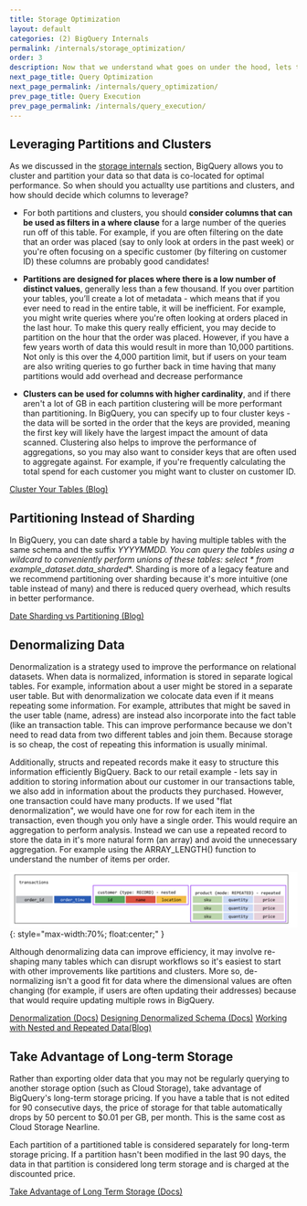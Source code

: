 ```yaml
---
title: Storage Optimization
layout: default
categories: (2) BigQuery Internals
permalink: /internals/storage_optimization/
order: 3
description: Now that we understand what goes on under the hood, lets take a look at how we can optimize BigQuery storage
next_page_title: Query Optimization
next_page_permalink: /internals/query_optimization/
prev_page_title: Query Execution
prev_page_permalink: /internals/query_execution/
---
```


## Leveraging Partitions and Clusters

As we discussed in the [storage internals]() section, BigQuery allows you to cluster and partition your data so that data is co-located for optimal performance. So when should you actuallty use partitions and clusters, and how should decide which columns to leverage?

- For both partitions and clusters, you should **consider columns that can be used as filters in a where clause** for a large number of the queries run off of this table. For example, if you are often filtering on the date that an order was placed (say to only look at orders in the past week) or you're often focusing on a specific customer (by filtering on customer ID) these columns are probably good candidates!

- **Partitions are designed for places where there is a low number of distinct values**, generally less than a few thousand. If you over partition your tables, you’ll create a lot of metadata - which means that if you ever need to read in the entire table, it will be inefficient. For example, you might write queries where you're often looking at orders placed in the last hour. To make this query really efficient, you may decide to partition on the hour that the order was placed. However, if you have a few years worth of data this would result in more than 10,000 partitions. Not only is this over the 4,000 partition limit, but if users on your team are also writing queries to go further back in time having that many partitions would add overhead and decrease performance

- **Clusters can be used for columns with higher cardinality**, and if there aren't a lot of GB in each partition clustering will be more performant than partitioning. In BigQuery, you can specify up to four cluster keys - the data will be sorted in the order that the keys are provided, meaning the first key will likely have the largest impact the amount of data scanned. Clustering also helps to improve the performance of aggregations, so you may also want to consider keys that are often used to aggregate against. For example, if you're frequently calculating the total spend for each customer you might want to cluster on customer ID. 

<a href="https://hoffa.medium.com/bigquery-optimized-cluster-your-tables-65e2f684594b" class="button">Cluster Your Tables (Blog)</a>

## Partitioning Instead of Sharding

In BigQuery, you can date shard a table by having multiple tables with the same schema and the suffix _YYYYMMDD. You can query the tables using a wildcard to conveniently perform unions of these tables: select * from example_dataset.data_sharded_*. Sharding is more of a legacy feature and we recommend partitioning over sharding because it's more intuitive (one table instead of many) and there is reduced query overhead, which results in better performance.

<a href="https://mark-mccracken.medium.com/bigquery-date-sharding-vs-date-partitioning-cee3754f7900" class="button">Date Sharding vs Partitioning (Blog)</a>

## Denormalizing Data
Denormalization is a strategy used to improve the performance on relational datasets. When data is normalized, information is stored in separate logical tables. For example, information about a user might be stored in a separate user table. But with denormalization we colocate data even if it means repeating some information. For example, attributes that might be saved in the user table (name, adress) are instead also incorporate into the fact table (like an transaction table. This can improve performance because we don't need to read data from two different tables and join them. Because storage is so cheap, the cost of repeating this information is usually minimal. 

Additionally, structs and repeated records make it easy to structure this information efficiently BigQuery. Back to our retail example - lets say in addition to storing information about our customer in our transactions table, we also add in information about the products they purchased. However, one transaction could have many products. If we used "flat denormalization", we would have one for row for each item in the transaction, even though you only have a single order. This would require an aggregation to perform analysis. Instead we can use a repeated record to store the data in it's more natural form (an array) and avoid the unnecessary aggregation. For example using the ARRAY_LENGTH() function to understand the number of items per order.

![img](/assets/images/denorm.png){: style="max-width:70%; float:center;" }

Although denormalizing data can improve efficiency, it may involve re-shaping many tables which can disrupt workflows so it's easiest to start with other improvements like partitions and clusters. More so, de-normalizing isn't a good fit for data where the dimensional values are often changing (for example, if users are often updating their addresses) because that would require updating multiple rows in BigQuery.



<a href="https://cloud.google.com/architecture/dw2bq/dw-bq-performance-optimization#denormalization" class="button">Denormalization (Docs)</a>
<a href="https://cloud.google.com/architecture/bigquery-data-warehouse#denormalization" class="button">Designing Denormalized Schema (Docs)</a>
<a href="https://cloud.google.com/blog/topics/developers-practitioners/bigquery-explained-working-joins-nested-repeated-data" class="button">Working with Nested and Repeated Data(Blog)</a>

## Take Advantage of Long-term Storage

Rather than exporting older data that you may not be regularly querying to another storage option (such as Cloud Storage), take advantage of BigQuery's long-term storage pricing. If you have a table that is not edited for 90 consecutive days, the price of storage for that table automatically drops by 50 percent to $0.01 per GB, per month. This is the same cost as Cloud Storage Nearline.

Each partition of a partitioned table is considered separately for long-term storage pricing. If a partition hasn't been modified in the last 90 days, the data in that partition is considered long term storage and is charged at the discounted price.

<a href="https://cloud.google.com/bigquery/docs/best-practices-storage#take_advantage_of_long-term_storage" class="button">Take Advantage of Long Term Storage (Docs)</a>





